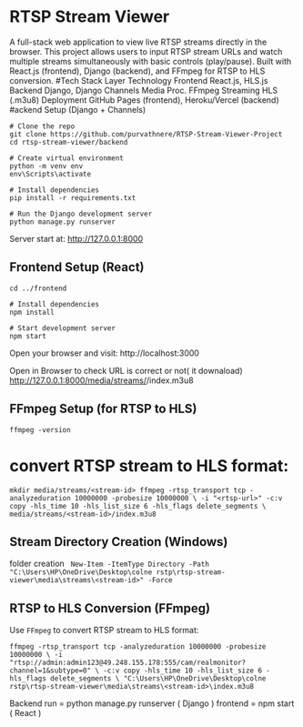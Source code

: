  # RTSP Stream Viewer
A full-stack web application to view live RTSP streams directly in the browser.
This project allows users to input RTSP stream URLs and watch multiple streams simultaneously with basic controls (play/pause). 
Built with React.js (frontend), Django (backend), and FFmpeg for RTSP to HLS conversion.
#Tech Stack
Layer	Technology
Frontend	React.js, HLS.js
Backend	Django, Django Channels
Media Proc.	FFmpeg
Streaming	HLS (.m3u8)
Deployment	GitHub Pages (frontend), Heroku/Vercel (backend)
#ackend Setup (Django + Channels)
```
# Clone the repo
git clone https://github.com/purvathnere/RTSP-Stream-Viewer-Project
cd rtsp-stream-viewer/backend

# Create virtual environment
python -m venv env
env\Scripts\activate

# Install dependencies
pip install -r requirements.txt

# Run the Django development server
python manage.py runserver

```
Server start at: http://127.0.0.1:8000
## Frontend Setup (React)
```
cd ../frontend

# Install dependencies
npm install

# Start development server
npm start
```
Open your browser and visit: http://localhost:3000

Open in Browser to check URL is correct or not( it downaload)
http://127.0.0.1:8000/media/streams/<stream-id>/index.m3u8

## FFmpeg Setup (for RTSP to HLS)
`ffmpeg -version
`
# convert RTSP stream to HLS format:
`
mkdir media/streams/<stream-id>
ffmpeg -rtsp_transport tcp -analyzeduration 10000000 -probesize 10000000 \
-i "<rtsp-url>" -c:v copy -hls_time 10 -hls_list_size 6 -hls_flags delete_segments \
media/streams/<stream-id>/index.m3u8
`

##  Stream Directory Creation (Windows)

folder creation
`
New-Item -ItemType Directory -Path "C:\Users\HP\OneDrive\Desktop\colne rstp\rtsp-stream-viewer\media\streams\<stream-id>" -Force`

##  RTSP to HLS Conversion (FFmpeg)

Use `FFmpeg` to convert RTSP stream to HLS format:

`
ffmpeg -rtsp_transport tcp -analyzeduration 10000000 -probesize 10000000 \
-i "rtsp://admin:admin123@49.248.155.178:555/cam/realmonitor?channel=1&subtype=0" \
-c:v copy -hls_time 10 -hls_list_size 6 -hls_flags delete_segments \
"C:\Users\HP\OneDrive\Desktop\colne rstp\rtsp-stream-viewer\media\streams\<stream-id>\index.m3u8 `


 Backend run = python manage.py runserver ( Django )
 frontend = npm start ( React )
